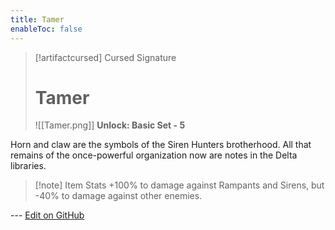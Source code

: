 ```yaml
---
title: Tamer
enableToc: false
---
```

> [!artifactcursed] Cursed Signature
>
> # Tamer
>
> ![[Tamer.png]]
> **Unlock: Basic Set - 5** 

Horn and claw are the symbols of the Siren Hunters brotherhood. All that remains of the once-powerful organization now are notes in the Delta libraries.

> [!note] Item Stats
> +100% to damage against Rampants and Sirens, but -40% to damage against other enemies.

--- [Edit on GitHub](https://github.com/Mondrethos/gatekeeperwiki/edit/main/content/Artifacts/Tamer.md)
